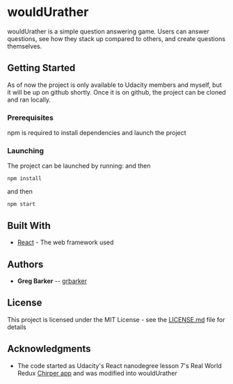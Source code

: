 # wouldUrather

wouldUrather is a simple question answering game. Users can answer questions, see how they stack up compared to others, and create questions themselves.

## Getting Started

As of now the project is only available to Udacity members and myself, but it will be up on github shortly. Once it is on github, the project can be cloned and ran locally.

### Prerequisites

npm is required to install dependencies and launch the
project

### Launching

The project can be launched by running:  and then


```
npm install
```

and then

```
npm start
```

## Built With

* [React](https://reactjs.org/) - The web framework used


## Authors

* **Greg Barker** -- [grbarker](https://github.com/grbarker)


## License

This project is licensed under the MIT License - see the [LICENSE.md](LICENSE.md) file for details

## Acknowledgments


* The code started as Udacity's React nanodegree lesson 7's Real World Redux [Chirper app](https://github.com/udacity/reactnd-chirper-app.git) and was modified into wouldUrather
